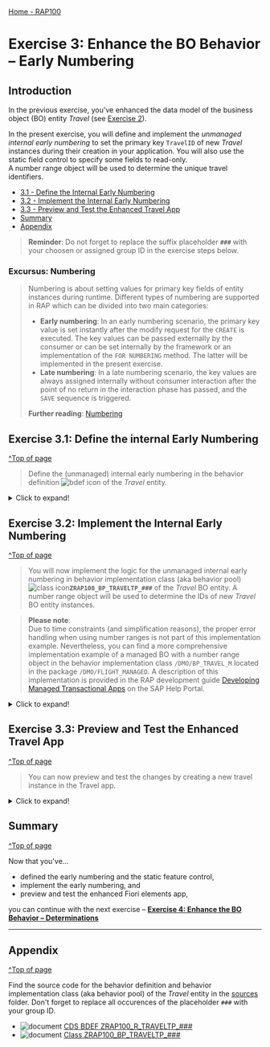 [Home - RAP100](../../#exercises)

# Exercise 3: Enhance the BO Behavior – Early Numbering  

## Introduction 

In the previous exercise, you've enhanced the data model of the business object (BO) entity _Travel_ (see [Exercise 2](../ex2/readme.md)).

In the present exercise, you will define and implement the _unmanaged internal early numbering_ to set the primary key `TravelID` of new _Travel_ instances during their creation in your application. You will also use the static field control to specify some fields to read-only.    
A number range object will be used to determine the unique travel identifiers.
 
- [3.1 - Define the Internal Early Numbering](#exercise-31-define-the-internal-early-numbering)
- [3.2 - Implement the Internal Early Numbering](#exercise-32-implement-the-internal-early-numbering)
- [3.3 - Preview and Test the Enhanced Travel App](#exercise-33-preview-and-test-the-enhanced-travel-app)
- [Summary](#summary)  
- [Appendix](#appendix)  

> **Reminder**: Do not forget to replace the suffix placeholder **`###`** with your choosen or assigned group ID in the exercise steps below. 

### Excursus: Numbering  

> Numbering is about setting values for primary key fields of entity instances during runtime. Different types of numbering are supported in RAP which can be divided into two main categories: 
> - **Early numbering**: In an early numbering scenario, the primary key value is set instantly after the modify request for the `CREATE` is executed. The key values can be passed externally by the consumer or can be set internally by the framework or an implementation of the `FOR NUMBERING` method. The latter will be implemented in the present exercise.
> - **Late numbering**: In a late numbering scenario, the key values are always assigned internally without consumer interaction after the point of no return in the interaction phase has passed, and the `SAVE` sequence is triggered. 
> 
> **Further reading**: [Numbering](https://help.sap.com/viewer/923180ddb98240829d935862025004d6/Cloud/en-US/d85aec25222145f0b0cbbe8b02db51f0.html)

## Exercise 3.1: Define the internal Early Numbering 
[^Top of page](#)

> Define the (unmanaged) internal early numbering in the behavior definition ![bdef icon](images/adt_bdef.png) of the _Travel_ entity.

 <details>
  <summary>Click to expand!</summary>

1. Open the behavior definiton ![bdef icon](images/adt_bdef.png)**`ZRAP100_R_TravelTP_###`** of the _Travel_ entity.

2. Specify the statement provided below just after the statement `authorization master( global )`, just before the opening curly bracket `{` as shown on the screenshot. 

   ```ABAP
   early numbering
   ```

   The warning message _`Early Numbering for CREATE ZRAP100_R_TRAVELTP_### is not implemented`_ is now displayed for the statement **`create;`**.   
   You can hover the yellow underlined statement to display the message or have a look at the **Problems** view.        
   
   You can ignore it for now. You will handle it later.    

   <!-- ![Travel BO Behavior Definition](images/new7.png) -->
 
   <img src="images/new7.png" alt="BO Behavior Definition" width="60%">
   
   As you can seen in the behavior definition, the administrative fields `CreatedAt`, `CreatedBy`, `LocalLastChangedAt`, `LastChangedAt`, and    `LastChangedBy` have   
   been set to read-only during the service generation. Their values are automatically set by the ABAP runtime thanks to element annotations specified in the base CDS 
   view entity ![ddls icon](images/adt_ddls.png)`ZRAP100_R_Travel_###`.  
 
   The _Travel_ BO uses the early numbering in this scenario. To ensure that the primary key field `TravelID` is filled when creating new _travel_ instances, but is 
   read-only on further processing of these instances, the operation-dependent field access restrictions `field (mandatory:create)` and `field (read-only:update)` are 
   used respectively.

3. Specify the field **`TravelID`** as read-only field since it will be set at runtime by the internal early numbering. 
   
   > **Info**: The **static field control** is used to restrict properties of particular fields. 
   
   For that, replace the statement   
 
   <!-- ```ABAP
   field ( mandatory : create )
   TravelID;
   ```
   
   with the code snippet provided below in the behavior definition as shown on the screenshot.  
  
   ```ABAP
   field ( readonly : update )
   TravelID;
   ```  !-->
 
   ```ABAP
   field ( readonly )
   TravelID;
   ```
  
   You can use the **ABAP Pretty Printer** function (**Shift+F1**) to format the source code.  

   <!--  ![Travel BO Behavior Definition](images/field.png)   !-->

   <img src="images/field.png" alt="Travel BO Behavior Definition" width="60%"> 
 
   As you can seen in the behavior definition, the administrative fields `CreatedAt`, `CreatedBy`, `LocalLastChangedAt`, `LastChangedAt`, and `LastChangedBy` have been set to read-only during the service generation. Their values are automatically set by the ABAP runtime thanks to element annotations specified in the base CDS view entity ![ddls icon](images/adt_ddls.png)`ZRAP100_R_Travel_###`.  
 

   
4. Save ![save icon](images/adt_save.png) and activate ![activate icon](images/adt_activate.png) the changes.
   
5. To complete the definition, you need to declare the required method in behavior implementation class. You can use the ADT Quick Fix to do that.
     
   Set the cursor on the statement **`create;`** and press **Ctrl+1** to open the **Quick Assist** view. 
   
   Select the entry **`Add earlynumbering method for create of entity zrap100_i_travel_### in local handler ...`** from the dialog to add the `FOR NUMBERING` method **`earlynumbering_create`** to the local handler class **`lcl_handler`** of the behavior pool ![class icon](images/adt_class.png)**`ZRAP100_BP_TRAVELTP_###`**.
         
   <!-- ![Travel BO Behavior Definition](images/create.png) -->
   <img src="images/create.png" alt="Travel BO Behavior Definition" width="60%">  
   
   The behavior implementation class ![class icon](images/adt_class.png)**`ZRAP100_BP_TRAVEL_###`** will be enhanced appropriately.
   
   You are through with the definition of the early numbering and can now go ahead and implement its logic.     

6. Save ![save icon](images/adt_save.png) and activate ![activate icon](images/adt_activate.png) the changes.

</details>

## Exercise 3.2: Implement the Internal Early Numbering 
[^Top of page](#)

> You will now implement the logic for the unmanaged internal early numbering in behavior implementation class (aka behavior pool) ![class icon](images/adt_class.png)**`ZRAP100_BP_TRAVELTP_###`** of the _Travel_ BO entity. A number range object will be used to determine the IDs of new _Travel_ BO entity instances.

> **Please note**:  
> Due to time constraints (and simplification reasons), the proper error handling when using number ranges is not part of this implementation example. 
> Nevertheless, you can find a more comprehensive implementation example of a managed BO with a number range object in the behavior implementation class `/DMO/BP_TRAVEL_M` located in the package `/DMO/FLIGHT_MANAGED`. A description of this implementation is provided in the RAP development guide [Developing Managed Transactional Apps](https://help.sap.com/viewer/923180ddb98240829d935862025004d6/Cloud/en-US/b5bba99612cf4637a8b72a3fc82c22d9.html) on the SAP Help Portal.

 <details>
  <summary>Click to expand!</summary>
   
1. Check the method interface of the method **`earlynumbering_create`** in the declaration part of the local handler class `lcl_handler`.  
   
   For that, set the cursor on the method name and press **F2** to open the **ABAP Element Info** view and examine the full method interface, for example, the importing and changing parameters. You can navigate to the different (derived) types.
  
   ![Travel BO Behavior Pool](images/new10.png)
   
   
   > Signature of the `FOR NUMBERING` method for managed BOs:
   > - `IMPORTING`parameter **`entities`** - includes all entities for which keys must be assigned 
   > - Implicit `CHANGING` parameters (return paramters):   
   >    - **`mapped`** - used to provide the consumer with ID mapping information 
   >    - **`failed`** - used for identifying the data set where an error occurred   
   >    - **`reported`** - used to return messages in case of failure.     
   >
   > **Further reading**: [Implicit Response Parameters](https://help.sap.com/viewer/fc4c71aa50014fd1b43721701471913d/202110.000/en-US/aceaf8453d4b4e628aa29aa7dfd7d948.html)               
  
2. Now go ahead and implement the method **`earlynumbering_create`** in the implementation part of the implementation class.
   
   First, it must be ensured that the imported _Travel_ entity instances do not yet have an ID set. This must especially be checked when the BO is draft-enabled. 
   
   For that, remove all instances with a non-initial **`TravelID`** from the imported parameter **`entities`** which contains all _Travel_ entities for which a key must be assigned. Insert the code snippet provided below into the method implementation and replace all occurrences of the placeholder `###` with your group ID.

   ```ABAP
    DATA:
      entity           TYPE STRUCTURE FOR CREATE ZRAP100_R_TravelTP_###,
      travel_id_max    TYPE /dmo/travel_id,
      " change to abap_false if you get the ABAP Runtime error 'BEHAVIOR_ILLEGAL_STATEMENT'
      use_number_range TYPE abap_bool VALUE abap_true.

    "Ensure Travel ID is not set yet (idempotent)- must be checked when BO is draft-enabled
    LOOP AT entities INTO entity WHERE TravelID IS NOT INITIAL.
      APPEND CORRESPONDING #( entity ) TO mapped-travel.
    ENDLOOP.

    DATA(entities_wo_travelid) = entities.
    "Remove the entries with an existing Travel ID
    DELETE entities_wo_travelid WHERE TravelID IS NOT INITIAL.
   ```
 
   ![Travel BO Behavior Pool](images/new11.png)
   
3. Use the Number Range API to retrieve the set of available numbers, based on entries in **`entities_wo_travelid`** and determine the first available travel ID. 

   The number range object **`/DMO/TRV_M`** of the _ABAP Flight Reference Scenario_ (located in the package `/DMO/FLIGHT_REUSE`) is used in the example implementation provided below.

   > **Please note**: All participants are using the same number range object **`/DMO/TRV_M`**, therefore, the assigned Travel ID will not be gap-free.
   
   For that, enhance the method implementation with the provided code snippet as shown on the screenshot below. As already mentioned, the error handling is kept to the minimum here.

   ```ABAP 
     IF use_number_range = abap_true.
      "Get numbers
      TRY.
          cl_numberrange_runtime=>number_get(
            EXPORTING
              nr_range_nr       = '01'
              object            = '/DMO/TRV_M'
              quantity          = CONV #( lines( entities_wo_travelid ) )
            IMPORTING
              number            = DATA(number_range_key)
              returncode        = DATA(number_range_return_code)
              returned_quantity = DATA(number_range_returned_quantity)
          ).
        CATCH cx_number_ranges INTO DATA(lx_number_ranges).
          LOOP AT entities_wo_travelid INTO entity.
            APPEND VALUE #(  %cid      = entity-%cid
                             %key      = entity-%key
                             %is_draft = entity-%is_draft
                             %msg      = lx_number_ranges
                          ) TO reported-travel.
            APPEND VALUE #(  %cid      = entity-%cid
                             %key      = entity-%key
                             %is_draft = entity-%is_draft
                          ) TO failed-travel.
          ENDLOOP.
          EXIT.
      ENDTRY.

      "determine the first free travel ID from the number range
      travel_id_max = number_range_key - number_range_returned_quantity.
    ELSE.
      "determine the first free travel ID without number range
      "Get max travel ID from active table
      SELECT SINGLE FROM zrap100_atrav### FIELDS MAX( travel_id ) AS travelID INTO @travel_id_max.
      "Get max travel ID from draft table
      SELECT SINGLE FROM zrap100_dtrav### FIELDS MAX( travelid ) INTO @DATA(max_travelid_draft).
      IF max_travelid_draft > travel_id_max.
        travel_id_max = max_travelid_draft.
      ENDIF.
    ENDIF.
 
   ```
   
   ![Travel BO Behavior Pool](images/new12.png)
 

> ⚠ If you get the following error message:  
> **ABAP Runtime error 'BEHAVIOR_ILLEGAL_STATEMENT'**    
> then change the value of the variable `use_number_range` to `abap_false`.   
> `use_number_range TYPE abap_bool VALUE abap_true.`     
 
4. Set the Travel ID for new _Travel_ instances without identifier.
   
   Enhance the method implementation with the following code snippet as shown on the screenshot below.

   ```ABAP 
    "Set Travel ID for new instances w/o ID
    LOOP AT entities_wo_travelid INTO entity.
      travel_id_max += 1.
      entity-TravelID = travel_id_max.

      APPEND VALUE #( %cid      = entity-%cid
                      %key      = entity-%key
                      %is_draft = entity-%is_draft
                    ) TO mapped-travel.
    ENDLOOP.  
   ```

   Remember to regularly use the **ABAP Pretty Printer** function (**Shift+F1**) to format your source code.
   
   ![Travel BO Behavior Pool](images/new13.png)

5. Save ![save icon](images/adt_save.png) and activate ![activate icon](images/adt_activate.png) the changes.

</details>

## Exercise 3.3: Preview and Test the Enhanced Travel App 
[^Top of page](#)

> You can now preview and test the changes by creating a new travel instance in the Travel app.

 <details>
  <summary>Click to expand!</summary>

1. Refresh your application in the browser using **F5** if the browser is still open -   
   or go to your service binding ![srvb icon](images/adt_srvb.png)**`ZRAP100_UI_TRAVEL_O4_###`** and start the Fiori elements App preview for the **`Travel`** entity set.

2. Create a new _Travel_ instance. 

   ![Travel App Preview](images/preview2.png)  

   No dialog for manually entering a Travel ID should be displayed now. The Travel ID will be assigned automatically by the logic you just implemented.   

   ![Travel App Preview](images/preview3.png)  

</details>


## Summary
[^Top of page](#)

Now that you've... 
- defined the early numbering and the static feature control, 
- implement the early numbering, and
- preview and test the enhanced Fiori elements app,

you can continue with the next exercise – **[Exercise 4: Enhance the BO Behavior – Determinations](../ex4/readme.md)**

---

## Appendix
[^Top of page](#)

Find the source code for the behavior definition and behavior implementation class (aka behavior pool) of the _Travel_ entity in the [sources](sources) folder. Don't forget to replace all occurences of the placeholder `###` with your group ID.

- ![document](images/doc.png) [CDS BDEF ZRAP100_R_TRAVELTP_###](sources/EX3_BDEF_ZRAP100_R_TRAVELTP.txt)
- ![document](images/doc.png) [Class ZRAP100_BP_TRAVELTP_###](sources/EX3_CLASS_ZRAP100_BP_TRAVELTP.txt)

